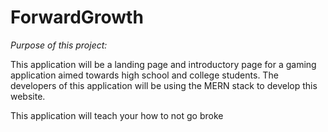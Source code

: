 # ForwardGrowth
*Purpose of this project:*

This application will be a landing page and introductory page for a gaming application aimed towards high school and college students. The developers of this application will be using the MERN stack to develop this website.

This application will teach your how to not go broke
